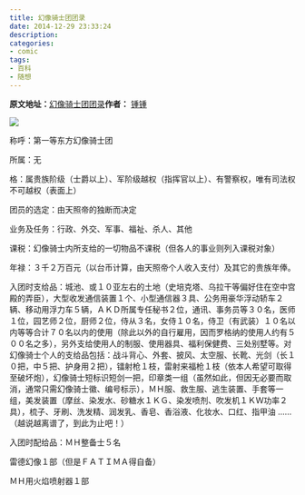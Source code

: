 ```yaml
---
title: 幻像骑士团团录
date: 2014-12-29 23:33:24
description: 
categories:
- comic
tags:
- 百科
- 随想
---
```


<strong>原文地址：</strong><a title="幻像骑士团团录" href="http://blog.sina.com.cn/s/blog_4bd78d11010006s7.html" target="_blank" rel="nofollow">幻像骑士团团录</a><strong>作者：</strong> <a title="锺锺" href="http://blog.sina.com.cn/u/1272417553" target="_blank" rel="nofollow">锺锺</a>

![](http://xrp001.tk/wp-content/uploads/2015/06/627689198064884659.jpg)

称呼：第一等东方幻像骑士团

所属：无

格：属贵族阶级（士爵以上）、军阶级越权（指挥官以上）、有警察权，唯有司法权不可越权（表面上）

团员的选定：由天照帝的独断而决定

业务及任务：行政、外交、军事、福祉、杀人、其他

课税：幻像骑士内所支给的一切物品不课税（但各人的事业则列入课税对象）

年禄：３千２万百元（以台币计算，由天照帝个人收入支付）及其它的贵族年俸。

入团时支给品：城池、或１０亚左右的土地（史培克塔、乌拉干等偏好住在空中宫殿的弄臣），大型收发通信装置１个、小型通信器３具、公务用豪华浮动轿车２辆、移动用浮力车５辆，ＡＫＤ所属专任秘书２位，通讯、事务员等３０名，医师１位，园艺师２位，厨师２位，侍从３名，女侍１０名，侍卫（有武装）１０名以内等等合计７０名以内的使用（除此以外的自行雇用，因而罗格纳的使用人约有５００名之多），另外支给使用人的制服、使用器具、福利保健费、三处别墅等。对幻像骑士个人的支给品包括：战斗背心、外套、披风、太空服、长靴、光剑（长１０把，中５把、护身用２把），镭射枪１枝，雷射来福枪１枝（依本人希望可取得至破坏炮），幻像骑士短标识短剑一把，印章类一组（虽然如此，但因无必要而取消，通常只需幻像骑士徽、编号标示），ＭＨ服、救生服、逃生装置、手套等一组，美发装置（摩丝、染发水、砂糖水１ＫＧ、染发喷剂、吹发机１ＫＷ功率２具），梳子、牙刷、洗发精、润发乳、香皂、香浴液、化妆水、口红、指甲油
……（越说越离谱了，到此为止吧！）

入团时配给品：ＭＨ整备士５名

雷德幻像１部（但是ＦＡＴＩＭＡ得自备）

ＭＨ用火焰喷射器１部
